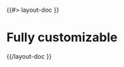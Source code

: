 <!--
/**
 * @name            Fully customizable
 * @namespace       doc.components
 * @type            Markdown
 * @platform        md
 * @status          stable
 * @menu            Documentation / Components           /doc/components/customizable
 *
 * @since           2.0.0
 * @author    Olivier Bossel <olivier.bossel@gmail.com> (https://olivierbossel.com)
 */
-->

{{#> layout-doc }}

# Fully customizable

{{/layout-doc }}
